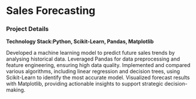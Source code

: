 <h1> Sales Forecasting</h1>
<h3> Project Details </h3>
<b>Technology Stack:Python, Scikit-Learn, Pandas, Matplotlib </b>
<p>Developed a machine learning model to predict future sales trends by analysing historical data. Leveraged Pandas for data preprocessing and feature engineering, ensuring high data quality. Implemented and compared various algorithms, including linear regression and decision trees, using Scikit-Learn to identify the most accurate model. Visualized forecast results with Matplotlib, providing actionable insights to support strategic decision-making.

</p>
